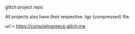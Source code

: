 glitch project repo.

All projects also have their respective .tgz (compressed) file.

url = https://consolelogreece.glitch.me
